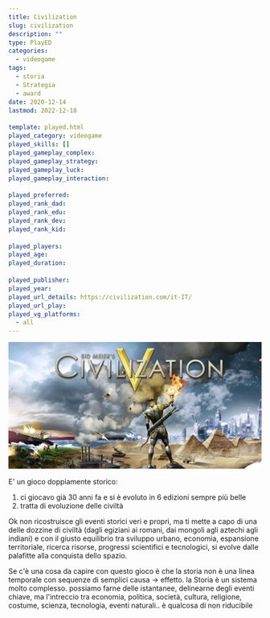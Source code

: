 ```yaml
---
title: Civilization
slug: civilization
description: ""
type: PlayED
categories:
  - videogame
tags:
  - storia
  - Strategia
  - award
date: 2020-12-14
lastmod: 2022-12-18

template: played.html
played_category: videogame
played_skills: []
played_gameplay_complex: 
played_gameplay_strategy: 
played_gameplay_luck: 
played_gameplay_interaction: 

played_preferred: 
played_rank_dad: 
played_rank_edu: 
played_rank_dev: 
played_rank_kid: 

played_players: 
played_age: 
played_duration: 

played_publisher: 
played_year: 
played_url_details: https://civilization.com/it-IT/
played_url_play: 
played_vg_platforms:
  - all
---
```


![](../../assets/img/played/videogame/civilization_2.webp)

E' un gioco doppiamente storico:
1) ci giocavo già 30 anni fa e si è evoluto in 6 edizioni sempre più belle
2) tratta di evoluzione delle civiltà

Ok non ricostruisce gli eventi storici veri e propri, ma ti mette a capo di una delle dozzine di civiltà (dagli egiziani ai romani, dai mongoli agli aztechi agli indiani) e con il giusto equilibrio tra sviluppo urbano, economia, espansione territoriale, ricerca risorse, progressi scientifici e tecnologici, si evolve dalle palafitte alla conquista dello spazio.

Se c'è una cosa da capire con questo gioco è che la storia non è una linea temporale con sequenze di semplici causa -> effetto.
la Storia è un sistema molto complesso. possiamo farne delle istantanee, delinearne degli eventi chiave, ma l'intreccio tra economia, politica, società, cultura, religione, costume, scienza, tecnologia, eventi naturali.. è qualcosa di non riducibile
